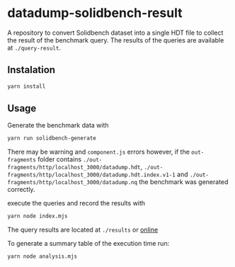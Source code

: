 # datadump-solidbench-result

A repository to convert Solidbench dataset into a single HDT file to collect the result of the benchmark query.
The results of the queries are available at `./query-result`.

## Instalation

```sh
yarn install
```

## Usage

Generate the benchmark data with

```sh
yarn run solidbench-generate
```
There may be warning and `component.js` errors however, if the `out-fragments` folder contains `./out-fragments/http/localhost_3000/datadump.hdt`,
`./out-fragments/http/localhost_3000/datadump.hdt.index.v1-1` and `./out-fragments/http/localhost_3000/datadump.nq` the benchmark was generated correctly.

execute the queries and record the results with

```sh
yarn node index.mjs
```

The query results are located at `./results` or [online](./results)

To generate a summary table of the execution time run:

```sh
yarn node analysis.mjs
```